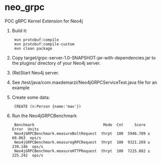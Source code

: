 # neo_grpc
POC gRPC Kernel Extension for Neo4j

1. Build it:

        mvn protobuf:compile
        mvn protobuf:compile-custom
        mvn clean package

2. Copy target/grpc-server-1.0-SNAPSHOT-jar-with-dependencies.jar to the plugins/ directory of your Neo4j server.

3. (Re)Start Neo4j server.

4. See /test/java/com.maxdemarzi/Neo4jGRPCServiceTest.java file for an example

5. Create some data:

        CREATE (n:Person {name:'max'})

6. Run the Neo4jGRPCBenchmark

        Benchmark                               Mode  Cnt     Score     Error  Units
        Neo4jGRPCBenchmark.measureBoltRequest  thrpt  100  5946.789 ±  68.063  ops/s
        Neo4jGRPCBenchmark.measuregRPCRequest  thrpt  100  9321.269 ± 239.146  ops/s
        Neo4jGRPCBenchmark.measureHTTPRequest  thrpt  100  7225.882 ± 225.242  ops/s